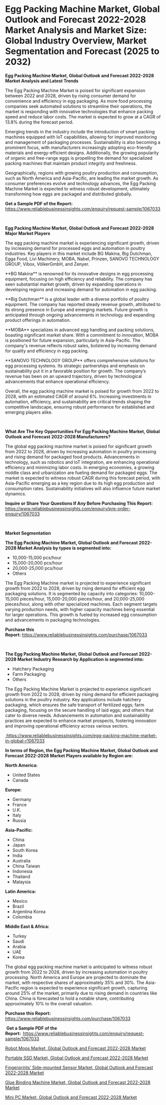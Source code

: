 <p><h1>Egg Packing Machine Market, Global Outlook and Forecast 2022-2028 Market Analysis and Market Size: Global Industry Overview, Market Segmentation and Forecast (2025 to 2032)</h1></p><p><strong>Egg Packing Machine Market, Global Outlook and Forecast 2022-2028 Market Analysis and Latest Trends</strong></p>
<p><p>The Egg Packing Machine Market is poised for significant expansion between 2022 and 2028, driven by rising consumer demand for convenience and efficiency in egg packaging. As more food processing companies seek automated solutions to streamline their operations, the market is responding with innovative technologies that enhance packing speed and reduce labor costs. The market is expected to grow at a CAGR of 13.8% during the forecast period. </p><p>Emerging trends in the industry include the introduction of smart packing machines equipped with IoT capabilities, allowing for improved monitoring and management of packaging processes. Sustainability is also becoming a prominent focus, with manufacturers increasingly adopting eco-friendly materials and energy-efficient designs. Additionally, the growing popularity of organic and free-range eggs is propelling the demand for specialized packing machines that maintain product integrity and freshness. </p><p>Geographically, regions with growing poultry production and consumption, such as North America and Asia-Pacific, are leading the market growth. As consumer preferences evolve and technology advances, the Egg Packing Machine Market is expected to witness robust development, ultimately transforming how eggs are packaged and distributed globally.</p></p>
<p><strong>Get a Sample PDF of the Report:&nbsp;</strong> <a href="https://www.reliablebusinessinsights.com/enquiry/request-sample/1067033?utm_campaign=113&utm_medium=2&utm_source=Github&utm_content=ia&utm_term=21032025&utm_id=egg-packing-machine-market-global-outlook-and-forecast-2022-2028">https://www.reliablebusinessinsights.com/enquiry/request-sample/1067033</a></p>
<p>&nbsp;</p>
<p><strong>Egg Packing Machine Market, Global Outlook and Forecast 2022-2028 Major Market Players</strong></p>
<p><p>The egg packing machine market is experiencing significant growth, driven by increasing demand for processed eggs and automation in poultry industries. Key players in this market include BG Makina, Big Dutchman, Egga Food, Livi Machinery, MOBA, Nabel, Prinzen, SANOVO TECHNOLOGY GROUP, Vibox, VölkerGmbH, and Zenyer.</p><p>**BG Makina** is renowned for its innovative designs in egg processing equipment, focusing on high efficiency and reliability. The company has seen substantial market growth, driven by expanding operations in developing regions and increasing demand for automation in egg packing.</p><p>**Big Dutchman** is a global leader with a diverse portfolio of poultry equipment. The company has reported steady revenue growth, attributed to its strong presence in Europe and emerging markets. Future growth is anticipated through ongoing advancements in technology and expanding product offerings in automation.</p><p>**MOBA** specializes in advanced egg handling and packing solutions, boasting significant market share. With a commitment to innovation, MOBA is positioned for future expansion, particularly in Asia-Pacific. The company's revenue reflects robust sales, bolstered by increasing demand for quality and efficiency in egg packing.</p><p>**SANOVO TECHNOLOGY GROUP** offers comprehensive solutions for egg processing systems. Its strategic partnerships and emphasis on sustainability put it in a favorable position for growth. The company’s revenue has been on an upward trajectory, driven by technological advancements that enhance operational efficiency.</p><p>Overall, the egg packing machine market is poised for growth from 2022 to 2028, with an estimated CAGR of around 6%. Increasing investments in automation, efficiency, and sustainability are critical trends shaping the competitive landscape, ensuring robust performance for established and emerging players alike.</p></p>
<p>&nbsp;</p>
<p><strong>What Are The Key Opportunities For Egg Packing Machine Market, Global Outlook and Forecast 2022-2028 Manufacturers?</strong></p>
<p><p>The global egg packing machine market is poised for significant growth from 2022 to 2028, driven by increasing automation in poultry processing and rising demand for packaged food products. Advancements in technology, such as robotics and IoT integration, are enhancing operational efficiency and minimizing labor costs. In emerging economies, a growing middle class and urbanization are fueling demand for packaged eggs. The market is expected to witness robust CAGR during this forecast period, with Asia-Pacific emerging as a key region due to its high egg production and consumption rates. Sustainability initiatives will also influence future market dynamics.</p></p>
<p><strong>Inquire or Share Your Questions If Any Before Purchasing This Report:</strong> <a href="https://www.reliablebusinessinsights.com/enquiry/pre-order-enquiry/1067033?utm_campaign=113&utm_medium=2&utm_source=Github&utm_content=ia&utm_term=21032025&utm_id=egg-packing-machine-market-global-outlook-and-forecast-2022-2028">https://www.reliablebusinessinsights.com/enquiry/pre-order-enquiry/1067033</a></p>
<p>&nbsp;</p>
<p><strong>Market Segmentation</strong></p>
<p><strong>The Egg Packing Machine Market, Global Outlook and Forecast 2022-2028 Market Analysis by types is segmented into:</strong></p>
<p><ul><li>10,000-15,000 pcs/hour</li><li>15,000-20,000 pcs/hour</li><li>20,000-25,000 pcs/hour</li><li>Others</li></ul></p>
<p><p>The Egg Packing Machine market is projected to experience significant growth from 2022 to 2028, driven by rising demand for efficient egg packaging solutions. It is segmented by capacity into categories: 10,000-15,000 pieces/hour, 15,000-20,000 pieces/hour, and 20,000-25,000 pieces/hour, along with other specialized machines. Each segment targets varying production needs, with higher capacity machines being essential for larger operations. This growth is fueled by increased egg consumption and advancements in packaging technologies.</p></p>
<p><strong>Purchase this Report:&nbsp;</strong><a href="https://www.reliablebusinessinsights.com/purchase/1067033?utm_campaign=113&utm_medium=2&utm_source=Github&utm_content=ia&utm_term=21032025&utm_id=egg-packing-machine-market-global-outlook-and-forecast-2022-2028">https://www.reliablebusinessinsights.com/purchase/1067033</a></p>
<p>&nbsp;</p>
<p><strong>The Egg Packing Machine Market, Global Outlook and Forecast 2022-2028 Market Industry Research by Application is segmented into:</strong></p>
<p><ul><li>Hatchery Packaging</li><li>Farm Packaging</li><li>Others</li></ul></p>
<p><p>The Egg Packing Machine Market is projected to experience significant growth from 2022 to 2028, driven by rising demand for efficient packaging solutions in the poultry industry. Key applications include hatchery packaging, which ensures the safe transport of fertilized eggs; farm packaging, focusing on the secure handling of laid eggs; and others that cater to diverse needs. Advancements in automation and sustainability practices are expected to enhance market prospects, fostering innovation and improving operational efficiency across various sectors.</p></p>
<p><a href="https://www.reliablebusinessinsights.com/egg-packing-machine-market-in-global-r1067033?utm_campaign=113&utm_medium=2&utm_source=Github&utm_content=ia&utm_term=21032025&utm_id=egg-packing-machine-market-global-outlook-and-forecast-2022-2028">&nbsp;https://www.reliablebusinessinsights.com/egg-packing-machine-market-in-global-r1067033</a></p>
<p><strong>In terms of Region, the Egg Packing Machine Market, Global Outlook and Forecast 2022-2028 Market Players available by Region are:</strong></p>
<p>
    <p> <strong> North America: </strong>
        <ul>
            <li>United States</li>
            <li>Canada</li>
        </ul>
        </p> 
    <p> <strong> Europe: </strong>
        <ul>
            <li>Germany</li>
            <li>France</li>
            <li>U.K.</li>
            <li>Italy</li>
            <li>Russia</li>
        </ul>
        </p> 
    <p> <strong> Asia-Pacific: </strong>
        <ul>
            <li>China</li>
            <li>Japan</li>
            <li>South Korea</li>
            <li>India</li>
            <li>Australia</li>
            <li>China Taiwan</li>
            <li>Indonesia</li>
            <li>Thailand</li>
            <li>Malaysia</li>
        </ul>
        </p> 
    <p> <strong> Latin America: </strong>
        <ul>
            <li>Mexico</li>
            <li>Brazil</li>
            <li>Argentina Korea</li>
            <li>Colombia</li>
        </ul>
        </p> 
    <p> <strong> Middle East & Africa: </strong>
        <ul>
            <li>Turkey</li>
            <li>Saudi</li>
            <li>Arabia</li>
            <li>UAE</li>
            <li>Korea</li>
        </ul>
    </p>
    </p>
<p><p>The global egg packing machine market is anticipated to witness robust growth from 2022 to 2028, driven by increasing automation in poultry processing. North America and Europe are projected to dominate the market, with respective shares of approximately 35% and 30%. The Asia-Pacific region is expected to experience significant growth, capturing around 25% of the market, primarily due to rising demand in countries like China. China is forecasted to hold a notable share, contributing approximately 10% to the overall valuation.</p></p>
<p><strong>Purchase this Report: </strong><a href="https://www.reliablebusinessinsights.com/purchase/1067033?utm_campaign=113&utm_medium=2&utm_source=Github&utm_content=ia&utm_term=21032025&utm_id=egg-packing-machine-market-global-outlook-and-forecast-2022-2028">https://www.reliablebusinessinsights.com/purchase/1067033</a></p>
<p>&nbsp;<strong>Get a Sample PDF of the Report:&nbsp;&nbsp;</strong><a href="https://www.reliablebusinessinsights.com/enquiry/request-sample/1067033?utm_campaign=113&utm_medium=2&utm_source=Github&utm_content=ia&utm_term=21032025&utm_id=egg-packing-machine-market-global-outlook-and-forecast-2022-2028">https://www.reliablebusinessinsights.com/enquiry/request-sample/1067033</a></p>
<p><strong></strong></p>
<p><p><a href="https://github.com/qetelosooya/Market-Research-Report-List-1/blob/main/robot-mops-market-global-outlook-and-forecast-2022-2028-market.md?utm_campaign=113&utm_medium=2&utm_source=Github&utm_content=ia&utm_term=21032025&utm_id=egg-packing-machine-market-global-outlook-and-forecast-2022-2028">Robot Mops Market, Global Outlook and Forecast 2022-2028 Market</a></p><p><a href="https://github.com/haaszgettre6/Market-Research-Report-List-1/blob/main/portable-ssd-market-global-outlook-and-forecast-2022-2028-market.md?utm_campaign=113&utm_medium=2&utm_source=Github&utm_content=ia&utm_term=21032025&utm_id=egg-packing-machine-market-global-outlook-and-forecast-2022-2028">Portable SSD Market, Global Outlook and Forecast 2022-2028 Market</a></p><p><a href="https://github.com/mohmodsiason/Market-Research-Report-List-1/blob/main/fingerprints-side-mounted-sensor-market-global-outlook-and-forecast-2022-2028-market.md?utm_campaign=113&utm_medium=2&utm_source=Github&utm_content=ia&utm_term=21032025&utm_id=egg-packing-machine-market-global-outlook-and-forecast-2022-2028">Fingerprints’ Side-mounted Sensor Market, Global Outlook and Forecast 2022-2028 Market</a></p><p><a href="https://github.com/deyniphytic/Market-Research-Report-List-1/blob/main/glue-binding-machine-market-global-outlook-and-forecast-2022-2028-market.md?utm_campaign=113&utm_medium=2&utm_source=Github&utm_content=ia&utm_term=21032025&utm_id=egg-packing-machine-market-global-outlook-and-forecast-2022-2028">Glue Binding Machine Market, Global Outlook and Forecast 2022-2028 Market</a></p><p><a href="https://github.com/zanoligarav/Market-Research-Report-List-1/blob/main/mini-pc-market-global-outlook-and-forecast-2022-2028-market.md?utm_campaign=113&utm_medium=2&utm_source=Github&utm_content=ia&utm_term=21032025&utm_id=egg-packing-machine-market-global-outlook-and-forecast-2022-2028">Mini PC Market, Global Outlook and Forecast 2022-2028 Market</a></p></p>